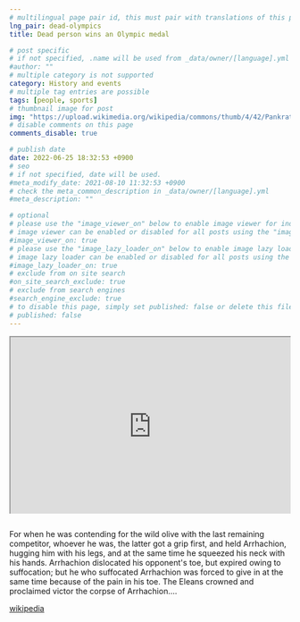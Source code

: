 ```yaml
---
# multilingual page pair id, this must pair with translations of this page. (This name must be unique)
lng_pair: dead-olympics
title: Dead person wins an Olympic medal

# post specific
# if not specified, .name will be used from _data/owner/[language].yml
#author: ""
# multiple category is not supported
category: History and events
# multiple tag entries are possible
tags: [people, sports]
# thumbnail image for post
img: "https://upload.wikimedia.org/wikipedia/commons/thumb/4/42/Pankratiasten_in_fight_copy_of_greek_statue_3_century_bC.jpg/1280px-Pankratiasten_in_fight_copy_of_greek_statue_3_century_bC.jpg"
# disable comments on this page
comments_disable: true

# publish date
date: 2022-06-25 18:32:53 +0900
# seo
# if not specified, date will be used.
#meta_modify_date: 2021-08-10 11:32:53 +0900
# check the meta_common_description in _data/owner/[language].yml
#meta_description: ""

# optional
# please use the "image_viewer_on" below to enable image viewer for individual pages or posts (_posts/ or [language]/_posts folders).
# image viewer can be enabled or disabled for all posts using the "image_viewer_posts: true" setting in _data/conf/main.yml.
#image_viewer_on: true
# please use the "image_lazy_loader_on" below to enable image lazy loader for individual pages or posts (_posts/ or [language]/_posts folders).
# image lazy loader can be enabled or disabled for all posts using the "image_lazy_loader_posts: true" setting in _data/conf/main.yml.
#image_lazy_loader_on: true
# exclude from on site search
#on_site_search_exclude: true
# exclude from search engines
#search_engine_exclude: true
# to disable this page, simply set published: false or delete this file
# published: false
---
```


<div style="position:relative;padding-bottom:56.25%;padding-top:35px;height:0;margin-bottom:2em;overflow:hidden">
<iframe style="position:absolute;top:0;left:0;width:100%;height:100%"  src="https://www.youtube.com/embed/D-CrAqv4ne0?si=GY-TksXz6enkugR5" title="YouTube video player"  allowfullscreen>
</iframe>
</div>

For when he was contending for the wild olive with the last remaining competitor, whoever he was, the latter got a grip first, and held Arrhachion, hugging him with his legs, and at the same time he squeezed his neck with his hands. Arrhachion dislocated his opponent's toe, but expired owing to suffocation; but he who suffocated Arrhachion was forced to give in at the same time because of the pain in his toe. The Eleans crowned and proclaimed victor the corpse of Arrhachion....

[wikipedia](https://en.wikipedia.org/wiki/Arrhichion)
